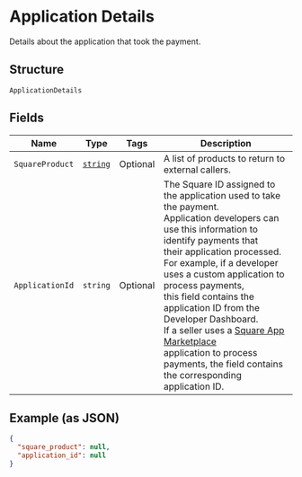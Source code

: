
# Application Details

Details about the application that took the payment.

## Structure

`ApplicationDetails`

## Fields

| Name | Type | Tags | Description |
|  --- | --- | --- | --- |
| `SquareProduct` | [`string`](../../doc/models/application-details-external-square-product.md) | Optional | A list of products to return to external callers. |
| `ApplicationId` | `string` | Optional | The Square ID assigned to the application used to take the payment.<br>Application developers can use this information to identify payments that<br>their application processed.<br>For example, if a developer uses a custom application to process payments,<br>this field contains the application ID from the Developer Dashboard.<br>If a seller uses a [Square App Marketplace](https://developer.squareup.com/docs/app-marketplace)<br>application to process payments, the field contains the corresponding application ID. |

## Example (as JSON)

```json
{
  "square_product": null,
  "application_id": null
}
```

